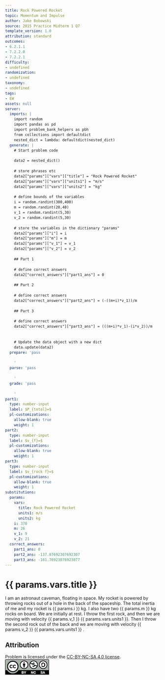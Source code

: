 ```yaml
---
title: Rock Powered Rocket
topic: Momentum and Impulse
author: Jake Bobowski
source: 2015 Practice Midterm 1 Q7
template_version: 1.0
attribution: standard
outcomes:
- 6.2.1.1
- 7.2.2.0
- 7.2.2.1
difficulty:
- undefined
randomization:
- undefined
taxonomy:
- undefined
tags:
- EW
assets: null
server:
  imports: |
    import random
    import pandas as pd
    import problem_bank_helpers as pbh
    from collections import defaultdict
    nested_dict = lambda: defaultdict(nested_dict)
  generate: |
    # Start problem code

    data2 = nested_dict()

    # store phrases etc
    data2["params"]["vars"]["title"] = "Rock Powered Rocket"
    data2["params"]["vars"]["units1"] = "m/s"
    data2["params"]["vars"]["units2"] = "kg"

    # define bounds of the variables
    i = random.randint(300,400)
    m = random.randint(20,40)
    v_1 = random.randint(5,30)
    v_2 = random.randint(5,30)

    # store the variables in the dictionary "params"
    data2["params"]["i"] = i
    data2["params"]["m"] = m
    data2["params"]["v_1"] = v_1
    data2["params"]["v_2"] = v_2

    ## Part 1

    # define correct answers
    data2["correct_answers"]["part1_ans"] = 0

    ## Part 2

    # define correct answers
    data2["correct_answers"]["part2_ans"] = (-((m+i)*v_1))/m

    ## Part 3

    # define correct answers
    data2["correct_answers"]["part3_ans"] = (((m+i)*v_1)-(i*v_2))/m


    # Update the data object with a new dict
    data.update(data2)
  prepare: 'pass

    '
  parse: 'pass

    '
  grade: 'pass

    '
part1:
  type: number-input
  label: $P_{total}=$
  pl-customizations:
    allow-blank: true
    weight: 1
part2:
  type: number-input
  label: $v_{f}=$
  pl-customizations:
    allow-blank: true
    weight: 1
part3:
  type: number-input
  label: $v_{rock f}=$
  pl-customizations:
    allow-blank: true
    weight: 1
substitutions:
  params:
    vars:
      title: Rock Powered Rocket
      units1: m/s
      units2: kg
    i: 370
    m: 26
    v_1: 9
    v_2: 21
  correct_answers:
    part1_ans: 0
    part2_ans: -137.07692307692307
    part3_ans: -161.76923076923077
---
```

# {{ params.vars.title }}
I am an astronaut caveman, floating in space.
My rocket is powered by throwing rocks out of a hole in the back of the spaceship.
The total inertia of me and my rocket is {{ params.i }} kg.
I also have two {{ params.m }} kg rocks on board.
We are initially at rest.
I throw the first rock, and then we are moving with velocity {{ params.v_1 }} {{ params.vars.units1 }}.
Then I throw the second rock out of the back and we are moving with velocity {{ params.v_2 }} {{ params.vars.units1 }} .

## Attribution

Problem is licensed under the [CC-BY-NC-SA 4.0 license](https://creativecommons.org/licenses/by-nc-sa/4.0/).
![The Creative Commons 4.0 license requiring attribution-BY, non-commercial-NC, and share-alike-SA license.](https://raw.githubusercontent.com/firasm/bits/master/by-nc-sa.png)